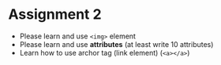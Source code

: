 # Assignment 2

- Please learn and use `<img>` element
- Please learn and use **attributes** (at least write 10 attributes)
- Learn how to use archor tag (link element) (`<a></a>`)

